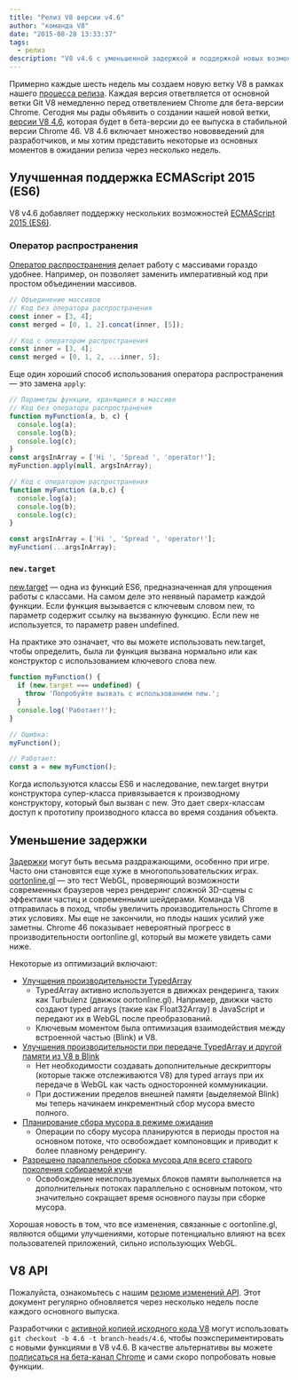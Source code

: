 ```yaml
---
title: "Релиз V8 версии v4.6"
author: "команда V8"
date: "2015-08-28 13:33:37"
tags: 
  - релиз
description: "V8 v4.6 с уменьшенной задержкой и поддержкой новых возможностей языка ES2015."
---
```

Примерно каждые шесть недель мы создаем новую ветку V8 в рамках нашего [процесса релиза](https://v8.dev/docs/release-process). Каждая версия ответвляется от основной ветки Git V8 немедленно перед ответвлением Chrome для бета-версии Chrome. Сегодня мы рады объявить о создании нашей новой ветки, [версии V8 4.6](https://chromium.googlesource.com/v8/v8.git/+log/branch-heads/4.6), которая будет в бета-версии до ее выпуска в стабильной версии Chrome 46. V8 4.6 включает множество нововведений для разработчиков, и мы хотим представить некоторые из основных моментов в ожидании релиза через несколько недель.

<!--truncate-->
## Улучшенная поддержка ECMAScript 2015 (ES6)

V8 v4.6 добавляет поддержку нескольких возможностей [ECMAScript 2015 (ES6)](https://www.ecma-international.org/ecma-262/6.0/).

### Оператор распространения

[Оператор распространения](https://developer.mozilla.org/en-US/docs/Web/JavaScript/Reference/Operators/Spread_operator) делает работу с массивами гораздо удобнее. Например, он позволяет заменить императивный код при простом объединении массивов.

```js
// Объединение массивов
// Код без оператора распространения
const inner = [3, 4];
const merged = [0, 1, 2].concat(inner, [5]);

// Код с оператором распространения
const inner = [3, 4];
const merged = [0, 1, 2, ...inner, 5];
```

Еще один хороший способ использования оператора распространения — это замена `apply`:

```js
// Параметры функции, хранящиеся в массиве
// Код без оператора распространения
function myFunction(a, b, c) {
  console.log(a);
  console.log(b);
  console.log(c);
}
const argsInArray = ['Hi ', 'Spread ', 'operator!'];
myFunction.apply(null, argsInArray);

// Код с оператором распространения
function myFunction (a,b,c) {
  console.log(a);
  console.log(b);
  console.log(c);
}

const argsInArray = ['Hi ', 'Spread ', 'operator!'];
myFunction(...argsInArray);
```

### `new.target`

[new.target](https://developer.mozilla.org/en-US/docs/Web/JavaScript/Reference/Operators/new.target) — одна из функций ES6, предназначенная для упрощения работы с классами. На самом деле это неявный параметр каждой функции. Если функция вызывается с ключевым словом new, то параметр содержит ссылку на вызванную функцию. Если new не используется, то параметр равен undefined.

На практике это означает, что вы можете использовать new.target, чтобы определить, была ли функция вызвана нормально или как конструктор с использованием ключевого слова new.

```js
function myFunction() {
  if (new.target === undefined) {
    throw 'Попробуйте вызвать с использованием new.';
  }
  console.log('Работает!');
}

// Ошибка:
myFunction();

// Работает:
const a = new myFunction();
```

Когда используются классы ES6 и наследование, new.target внутри конструктора супер-класса привязывается к производному конструктору, который был вызван с new. Это дает сверх-классам доступ к прототипу производного класса во время создания объекта.

## Уменьшение задержки

[Задержки](https://en.wiktionary.org/wiki/jank#Noun) могут быть весьма раздражающими, особенно при игре. Часто они становятся еще хуже в многопользовательских играх. [oortonline.gl](http://oortonline.gl/) — это тест WebGL, проверяющий возможности современных браузеров через рендеринг сложной 3D-сцены с эффектами частиц и современными шейдерами. Команда V8 отправилась в поход, чтобы увеличить производительность Chrome в этих условиях. Мы еще не закончили, но плоды наших усилий уже заметны. Chrome 46 показывает невероятный прогресс в производительности oortonline.gl, который вы можете увидеть сами ниже.

Некоторые из оптимизаций включают:

- [Улучшения производительности TypedArray](https://code.google.com/p/v8/issues/detail?id=3996)
    - TypedArray активно используется в движках рендеринга, таких как Turbulenz (движок oortonline.gl). Например, движки часто создают typed arrays (такие как Float32Array) в JavaScript и передают их в WebGL после преобразований.
    - Ключевым моментом была оптимизация взаимодействия между встроенной частью (Blink) и V8.
- [Улучшения производительности при передаче TypedArray и другой памяти из V8 в Blink](https://code.google.com/p/chromium/issues/detail?id=515795)
    - Нет необходимости создавать дополнительные дескрипторы (которые также отслеживаются V8) для typed arrays при их передаче в WebGL как часть односторонней коммуникации.
    - При достижении пределов внешней памяти (выделяемой Blink) мы теперь начинаем инкрементный сбор мусора вместо полного.
- [Планирование сбора мусора в режиме ожидания](/blog/free-garbage-collection)
    - Операции по сбору мусора планируются в периоды простоя на основном потоке, что освобождает компоновщик и приводит к более плавному рендерингу.
- [Разрешено параллельное сборка мусора для всего старого поколения собираемой кучи](https://code.google.com/p/chromium/issues/detail?id=507211)
    - Освобождение неиспользуемых блоков памяти выполняется на дополнительных потоках параллельно с основным потоком, что значительно сокращает время основного паузы при сборке мусора.

Хорошая новость в том, что все изменения, связанные с oortonline.gl, являются общими улучшениями, которые потенциально влияют на всех пользователей приложений, сильно использующих WebGL.

## V8 API

Пожалуйста, ознакомьтесь с нашим [резюме изменений API](https://docs.google.com/document/d/1g8JFi8T_oAE_7uAri7Njtig7fKaPDfotU6huOa1alds/edit). Этот документ регулярно обновляется через несколько недель после каждого основного выпуска.

Разработчики с [активной копией исходного кода V8](https://v8.dev/docs/source-code#using-git) могут использовать `git checkout -b 4.6 -t branch-heads/4.6`, чтобы поэкспериментировать с новыми функциями в V8 v4.6. В качестве альтернативы вы можете [подписаться на бета-канал Chrome](https://www.google.com/chrome/browser/beta.html) и сами скоро попробовать новые функции.
